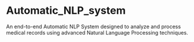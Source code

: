 # Automatic_NLP_system
An end-to-end Automatic NLP System designed to analyze and process medical records using advanced Natural Language Processing techniques. 
